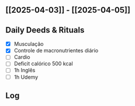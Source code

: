 ## [[2025-04-03]] - [[2025-04-05]]

## Daily Deeds & Rituals

- [x] Musculação 
- [x] Controle de macronutrientes diário
- [ ] Cardio
- [ ] Deficit calórico 500 kcal
- [ ] 1h Inglês
- [ ] 1h Udemy
## Log

